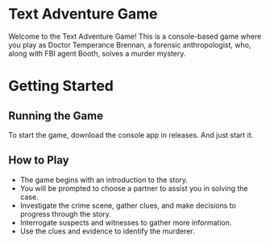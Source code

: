 # Text Adventure Game
Welcome to the Text Adventure Game! This is a console-based game where you play as Doctor Temperance Brennan, a forensic anthropologist, who, along with FBI agent Booth, solves a murder mystery.

# Getting Started
## Running the Game
To start the game, download the console app in releases. And just start it.

## How to Play
- The game begins with an introduction to the story.
- You will be prompted to choose a partner to assist you in solving the case.
- Investigate the crime scene, gather clues, and make decisions to progress through the story.
- Interrogate suspects and witnesses to gather more information.
- Use the clues and evidence to identify the murderer.